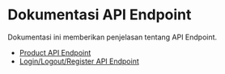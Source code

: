 # Dokumentasi API Endpoint

Dokumentasi ini memberikan penjelasan tentang API Endpoint.

- [Product API Endpoint](docs/api/endpoint-product.md)
- [Login/Logout/Register API Endpoint](docs/api/endpoint-user.md)
